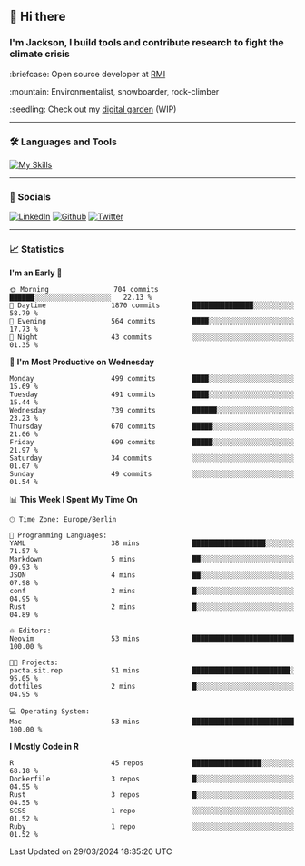 ## :wave: Hi there
### I'm Jackson, I build tools and contribute research to fight the climate crisis
<p> :briefcase: Open source developer at <a href="https://rmi.org/" alt="RMI">RMI</a></p>
<p> :mountain: Environmentalist, snowboarder, rock-climber</p>
<p> :seedling: Check out my <a href="https://jdhoffa.github.io/" alt="digital garden">digital garden</a> (WIP) </p>

---

### :hammer_and_wrench: Languages and Tools

[![My Skills](https://skillicons.dev/icons?i=r,python,rust,js,html,css,postgresql,neovim,azure,docker,git&perline=6&theme=dark)](https://skillicons.dev)

---

### :iphone: Socials

[![LinkedIn](https://skillicons.dev/icons?i=linkedin&theme=dark)](https://www.linkedin.com/in/jackson-hoffart/) 
[![Github](https://skillicons.dev/icons?i=github&theme=dark)](https://github.com/jdhoffa) 
[![Twitter](https://skillicons.dev/icons?i=twitter&theme=dark)](https://twitter.com/jdhoffart) 

---

### :chart_with_upwards_trend: Statistics

 
<!--START_SECTION:waka-->
**I'm an Early 🐤** 

```text
🌞 Morning                704 commits         ██████░░░░░░░░░░░░░░░░░░░   22.13 % 
🌆 Daytime                1870 commits        ███████████████░░░░░░░░░░   58.79 % 
🌃 Evening                564 commits         ████░░░░░░░░░░░░░░░░░░░░░   17.73 % 
🌙 Night                  43 commits          ░░░░░░░░░░░░░░░░░░░░░░░░░   01.35 % 
```
📅 **I'm Most Productive on Wednesday** 

```text
Monday                   499 commits         ████░░░░░░░░░░░░░░░░░░░░░   15.69 % 
Tuesday                  491 commits         ████░░░░░░░░░░░░░░░░░░░░░   15.44 % 
Wednesday                739 commits         ██████░░░░░░░░░░░░░░░░░░░   23.23 % 
Thursday                 670 commits         █████░░░░░░░░░░░░░░░░░░░░   21.06 % 
Friday                   699 commits         █████░░░░░░░░░░░░░░░░░░░░   21.97 % 
Saturday                 34 commits          ░░░░░░░░░░░░░░░░░░░░░░░░░   01.07 % 
Sunday                   49 commits          ░░░░░░░░░░░░░░░░░░░░░░░░░   01.54 % 
```


📊 **This Week I Spent My Time On** 

```text
🕑︎ Time Zone: Europe/Berlin

💬 Programming Languages: 
YAML                     38 mins             ██████████████████░░░░░░░   71.57 % 
Markdown                 5 mins              ██░░░░░░░░░░░░░░░░░░░░░░░   09.93 % 
JSON                     4 mins              ██░░░░░░░░░░░░░░░░░░░░░░░   07.98 % 
conf                     2 mins              █░░░░░░░░░░░░░░░░░░░░░░░░   04.95 % 
Rust                     2 mins              █░░░░░░░░░░░░░░░░░░░░░░░░   04.89 % 

🔥 Editors: 
Neovim                   53 mins             █████████████████████████   100.00 % 

🐱‍💻 Projects: 
pacta.sit.rep            51 mins             ████████████████████████░   95.05 % 
dotfiles                 2 mins              █░░░░░░░░░░░░░░░░░░░░░░░░   04.95 % 

💻 Operating System: 
Mac                      53 mins             █████████████████████████   100.00 % 
```

**I Mostly Code in R** 

```text
R                        45 repos            █████████████████░░░░░░░░   68.18 % 
Dockerfile               3 repos             █░░░░░░░░░░░░░░░░░░░░░░░░   04.55 % 
Rust                     3 repos             █░░░░░░░░░░░░░░░░░░░░░░░░   04.55 % 
SCSS                     1 repo              ░░░░░░░░░░░░░░░░░░░░░░░░░   01.52 % 
Ruby                     1 repo              ░░░░░░░░░░░░░░░░░░░░░░░░░   01.52 % 
```




 Last Updated on 29/03/2024 18:35:20 UTC
<!--END_SECTION:waka-->
